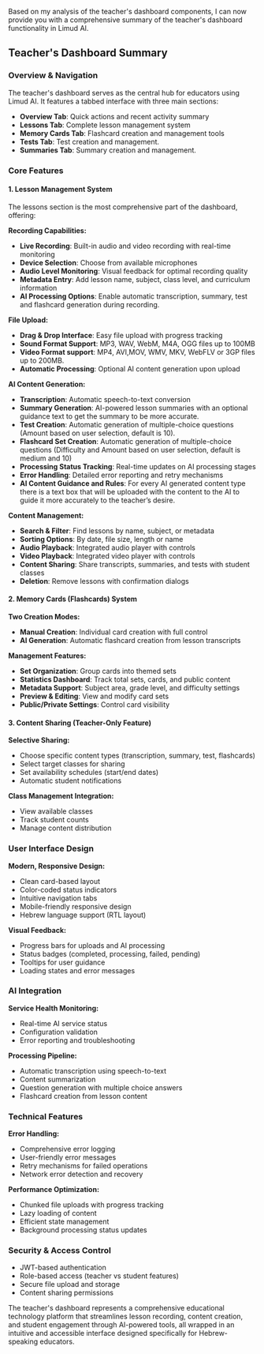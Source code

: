 Based on my analysis of the teacher's dashboard components, I can now provide you with a comprehensive summary of the teacher's dashboard functionality in Limud AI.

## Teacher's Dashboard Summary

### **Overview & Navigation**
The teacher's dashboard serves as the central hub for educators using Limud AI. It features a tabbed interface with three main sections:
- **Overview Tab**: Quick actions and recent activity summary
- **Lessons Tab**: Complete lesson management system
- **Memory Cards Tab**: Flashcard creation and management tools
- **Tests Tab**: Test creation and management.
- **Summaries Tab**: Summary creation and management.

### **Core Features**

#### **1. Lesson Management System**
The lessons section is the most comprehensive part of the dashboard, offering:

**Recording Capabilities:**
- **Live Recording**: Built-in audio and video recording with real-time monitoring
- **Device Selection**: Choose from available microphones
- **Audio Level Monitoring**: Visual feedback for optimal recording quality
- **Metadata Entry**: Add lesson name, subject, class level, and curriculum information
- **AI Processing Options**: Enable automatic transcription, summary, test and flashcard generation during recording. 

**File Upload:**
- **Drag & Drop Interface**: Easy file upload with progress tracking
- **Sound Format Support**: MP3, WAV, WebM, M4A, OGG files up to 100MB
- **Video Format support**: MP4, AVI,MOV, WMV, MKV, WebFLV or 3GP files up to 200MB.
- **Automatic Processing**: Optional AI content generation upon upload

**AI Content Generation:**
- **Transcription**: Automatic speech-to-text conversion
- **Summary Generation**: AI-powered lesson summaries with an optional guidance text to get the summary to be more accurate.
- **Test Creation**: Automatic generation of multiple-choice questions (Amount based on user selection, default is 10).
- **Flashcard Set Creation**: Automatic generation of multiple-choice questions (Difficulty and Amount based on user selection, default is medium and 10)
- **Processing Status Tracking**: Real-time updates on AI processing stages
- **Error Handling**: Detailed error reporting and retry mechanisms
- **AI Content Guidance and Rules**: For every AI generated content type there is a text box that will be uploaded with the content to the AI to guide it more accurately to the teacher’s desire.

**Content Management:**
- **Search & Filter**: Find lessons by name, subject, or metadata
- **Sorting Options**: By date, file size, length or name
- **Audio Playback**: Integrated audio player with controls
- **Video Playback**: Integrated video player with controls
- **Content Sharing**: Share transcripts, summaries, and tests with student classes
- **Deletion**: Remove lessons with confirmation dialogs

#### **2. Memory Cards (Flashcards) System**
**Two Creation Modes:**
- **Manual Creation**: Individual card creation with full control
- **AI Generation**: Automatic flashcard creation from lesson transcripts

**Management Features:**
- **Set Organization**: Group cards into themed sets
- **Statistics Dashboard**: Track total sets, cards, and public content
- **Metadata Support**: Subject area, grade level, and difficulty settings
- **Preview & Editing**: View and modify card sets
- **Public/Private Settings**: Control card visibility

#### **3. Content Sharing (Teacher-Only Feature)**
**Selective Sharing:**
- Choose specific content types (transcription, summary, test, flashcards)
- Select target classes for sharing
- Set availability schedules (start/end dates)
- Automatic student notifications

**Class Management Integration:**
- View available classes
- Track student counts
- Manage content distribution

### **User Interface Design**
**Modern, Responsive Design:**
- Clean card-based layout
- Color-coded status indicators
- Intuitive navigation tabs
- Mobile-friendly responsive design
- Hebrew language support (RTL layout)

**Visual Feedback:**
- Progress bars for uploads and AI processing
- Status badges (completed, processing, failed, pending)
- Tooltips for user guidance
- Loading states and error messages

### **AI Integration**
**Service Health Monitoring:**
- Real-time AI service status
- Configuration validation
- Error reporting and troubleshooting

**Processing Pipeline:**
- Automatic transcription using speech-to-text
- Content summarization
- Question generation with multiple choice answers
- Flashcard creation from lesson content

### **Technical Features**
**Error Handling:**
- Comprehensive error logging
- User-friendly error messages
- Retry mechanisms for failed operations
- Network error detection and recovery

**Performance Optimization:**
- Chunked file uploads with progress tracking
- Lazy loading of content
- Efficient state management
- Background processing status updates

### **Security & Access Control**
- JWT-based authentication
- Role-based access (teacher vs student features)
- Secure file upload and storage
- Content sharing permissions

The teacher's dashboard represents a comprehensive educational technology platform that streamlines lesson recording, content creation, and student engagement through AI-powered tools, all wrapped in an intuitive and accessible interface designed specifically for Hebrew-speaking educators.
